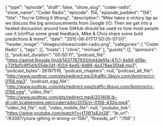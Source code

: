 {
  "type": "episode",
  "draft": false,
  "show_slug": "coder-radio",
  "show_name": "Coder Radio",
  "episode": 156,
  "episode_padded": "156",
  "title": "You're Gitting it Wrong",
  "description": "Mike takes a victory lap as we discuss the big announcements from Google I/O. Then we get into a heated discussion around how GitHub should be used vs how most people use it.\n\nPlus some great feedback, Mike & Chris share some bold predictions & more!",
  "date": "2015-06-01T17:50:05-07:00",
  "header_image": "/images/shows/coder-radio.png",
  "categories": [
    "Coder Radio"
  ],
  "tags": [],
  "hosts": [
    "chris",
    "michael"
  ],
  "guests": [],
  "sponsors": [],
  "podcast_duration": "00:50:11",
  "podcast_file": "https://aphid.fireside.fm/d/1437767933/b44de5fa-47c1-4e94-bf9e-c72f8d1c8f5d/b55de34f-102d-4ed5-9d88-4a378ae35fa6.mp3",
  "podcast_bytes": 26197519,
  "podcast_chapters": null,
  "podcast_alt_file": "http://www.podtrac.com/pts/redirect.mp3/traffic.libsyn.com/jbmirror/cr-0156.mp3",
  "podcast_ogg_file": "http://www.podtrac.com/pts/redirect.ogg/traffic.libsyn.com/jbmirror/cr-0156.ogg",
  "video_file": "http://www.podtrac.com/pts/redirect.mp4/201406.jb-dl.cdn.scaleengine.net/coderradio/2015/cr-0156-432p.mp4",
  "video_hd_file": null,
  "video_mobile_file": null,
  "youtube_link": "https://www.youtube.com/watch?v=tTlW1s8Jn28",
  "jb_url": "/83087/youre-gitting-it-wrong-cr-156/",
  "fireside_url": "/156"
}

